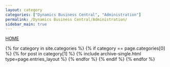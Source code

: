 ```yaml
---
layout: category
categories: ["Dynamics Business Central", "Administration"]
permalink: /Dynamics Business Central/Administration/
sidebar_main: true
---
```

<a href="https://erphub.github.io">HOME</a>

{% for category in site.categories %}
  {% if category == page.categories[0] %}
    {% for post in category[1] %}
      {% include archive-single.html type=page.entries_layout %}
    {% endfor %}
  {% endif %}
{% endfor %}

